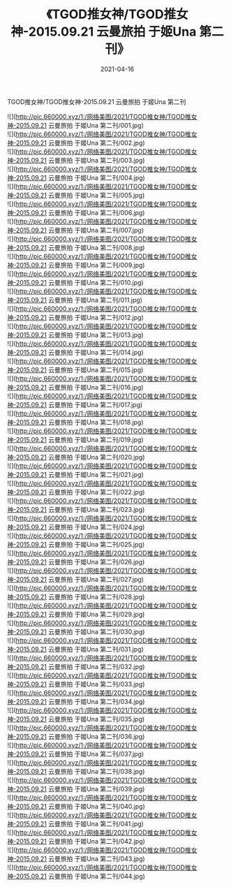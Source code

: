 ﻿---
layout: post
title:  《TGOD推女神/TGOD推女神-2015.09.21 云曼旅拍 于姬Una 第二刊》
date:   2021-04-16
img: http://pic.660000.xyz/1:/网络美图/2021/TGOD推女神/TGOD推女神-2015.09.21 云曼旅拍 于姬Una 第二刊/000.jpg
categories: [美女, 清纯, 唯美]
---

TGOD推女神/TGOD推女神-2015.09.21 云曼旅拍 于姬Una 第二刊

 ![](http://pic.660000.xyz/1:/网络美图/2021/TGOD推女神/TGOD推女神-2015.09.21 云曼旅拍 于姬Una 第二刊/001.jpg) <br>![](http://pic.660000.xyz/1:/网络美图/2021/TGOD推女神/TGOD推女神-2015.09.21 云曼旅拍 于姬Una 第二刊/002.jpg) <br>![](http://pic.660000.xyz/1:/网络美图/2021/TGOD推女神/TGOD推女神-2015.09.21 云曼旅拍 于姬Una 第二刊/003.jpg) <br>![](http://pic.660000.xyz/1:/网络美图/2021/TGOD推女神/TGOD推女神-2015.09.21 云曼旅拍 于姬Una 第二刊/004.jpg) <br>![](http://pic.660000.xyz/1:/网络美图/2021/TGOD推女神/TGOD推女神-2015.09.21 云曼旅拍 于姬Una 第二刊/005.jpg) <br>![](http://pic.660000.xyz/1:/网络美图/2021/TGOD推女神/TGOD推女神-2015.09.21 云曼旅拍 于姬Una 第二刊/006.jpg) <br>![](http://pic.660000.xyz/1:/网络美图/2021/TGOD推女神/TGOD推女神-2015.09.21 云曼旅拍 于姬Una 第二刊/007.jpg) <br>![](http://pic.660000.xyz/1:/网络美图/2021/TGOD推女神/TGOD推女神-2015.09.21 云曼旅拍 于姬Una 第二刊/008.jpg) <br>![](http://pic.660000.xyz/1:/网络美图/2021/TGOD推女神/TGOD推女神-2015.09.21 云曼旅拍 于姬Una 第二刊/009.jpg) <br>![](http://pic.660000.xyz/1:/网络美图/2021/TGOD推女神/TGOD推女神-2015.09.21 云曼旅拍 于姬Una 第二刊/010.jpg) <br>![](http://pic.660000.xyz/1:/网络美图/2021/TGOD推女神/TGOD推女神-2015.09.21 云曼旅拍 于姬Una 第二刊/011.jpg) <br>![](http://pic.660000.xyz/1:/网络美图/2021/TGOD推女神/TGOD推女神-2015.09.21 云曼旅拍 于姬Una 第二刊/012.jpg) <br>![](http://pic.660000.xyz/1:/网络美图/2021/TGOD推女神/TGOD推女神-2015.09.21 云曼旅拍 于姬Una 第二刊/013.jpg) <br>![](http://pic.660000.xyz/1:/网络美图/2021/TGOD推女神/TGOD推女神-2015.09.21 云曼旅拍 于姬Una 第二刊/014.jpg) <br>![](http://pic.660000.xyz/1:/网络美图/2021/TGOD推女神/TGOD推女神-2015.09.21 云曼旅拍 于姬Una 第二刊/015.jpg) <br>![](http://pic.660000.xyz/1:/网络美图/2021/TGOD推女神/TGOD推女神-2015.09.21 云曼旅拍 于姬Una 第二刊/016.jpg) <br>![](http://pic.660000.xyz/1:/网络美图/2021/TGOD推女神/TGOD推女神-2015.09.21 云曼旅拍 于姬Una 第二刊/017.jpg) <br>![](http://pic.660000.xyz/1:/网络美图/2021/TGOD推女神/TGOD推女神-2015.09.21 云曼旅拍 于姬Una 第二刊/018.jpg) <br>![](http://pic.660000.xyz/1:/网络美图/2021/TGOD推女神/TGOD推女神-2015.09.21 云曼旅拍 于姬Una 第二刊/019.jpg) <br>![](http://pic.660000.xyz/1:/网络美图/2021/TGOD推女神/TGOD推女神-2015.09.21 云曼旅拍 于姬Una 第二刊/020.jpg) <br>![](http://pic.660000.xyz/1:/网络美图/2021/TGOD推女神/TGOD推女神-2015.09.21 云曼旅拍 于姬Una 第二刊/021.jpg) <br>![](http://pic.660000.xyz/1:/网络美图/2021/TGOD推女神/TGOD推女神-2015.09.21 云曼旅拍 于姬Una 第二刊/022.jpg) <br>![](http://pic.660000.xyz/1:/网络美图/2021/TGOD推女神/TGOD推女神-2015.09.21 云曼旅拍 于姬Una 第二刊/023.jpg) <br>![](http://pic.660000.xyz/1:/网络美图/2021/TGOD推女神/TGOD推女神-2015.09.21 云曼旅拍 于姬Una 第二刊/024.jpg) <br>![](http://pic.660000.xyz/1:/网络美图/2021/TGOD推女神/TGOD推女神-2015.09.21 云曼旅拍 于姬Una 第二刊/025.jpg) <br>![](http://pic.660000.xyz/1:/网络美图/2021/TGOD推女神/TGOD推女神-2015.09.21 云曼旅拍 于姬Una 第二刊/026.jpg) <br>![](http://pic.660000.xyz/1:/网络美图/2021/TGOD推女神/TGOD推女神-2015.09.21 云曼旅拍 于姬Una 第二刊/027.jpg) <br>![](http://pic.660000.xyz/1:/网络美图/2021/TGOD推女神/TGOD推女神-2015.09.21 云曼旅拍 于姬Una 第二刊/028.jpg) <br>![](http://pic.660000.xyz/1:/网络美图/2021/TGOD推女神/TGOD推女神-2015.09.21 云曼旅拍 于姬Una 第二刊/029.jpg) <br>![](http://pic.660000.xyz/1:/网络美图/2021/TGOD推女神/TGOD推女神-2015.09.21 云曼旅拍 于姬Una 第二刊/030.jpg) <br>![](http://pic.660000.xyz/1:/网络美图/2021/TGOD推女神/TGOD推女神-2015.09.21 云曼旅拍 于姬Una 第二刊/031.jpg) <br>![](http://pic.660000.xyz/1:/网络美图/2021/TGOD推女神/TGOD推女神-2015.09.21 云曼旅拍 于姬Una 第二刊/032.jpg) <br>![](http://pic.660000.xyz/1:/网络美图/2021/TGOD推女神/TGOD推女神-2015.09.21 云曼旅拍 于姬Una 第二刊/033.jpg) <br>![](http://pic.660000.xyz/1:/网络美图/2021/TGOD推女神/TGOD推女神-2015.09.21 云曼旅拍 于姬Una 第二刊/034.jpg) <br>![](http://pic.660000.xyz/1:/网络美图/2021/TGOD推女神/TGOD推女神-2015.09.21 云曼旅拍 于姬Una 第二刊/035.jpg) <br>![](http://pic.660000.xyz/1:/网络美图/2021/TGOD推女神/TGOD推女神-2015.09.21 云曼旅拍 于姬Una 第二刊/036.jpg) <br>![](http://pic.660000.xyz/1:/网络美图/2021/TGOD推女神/TGOD推女神-2015.09.21 云曼旅拍 于姬Una 第二刊/037.jpg) <br>![](http://pic.660000.xyz/1:/网络美图/2021/TGOD推女神/TGOD推女神-2015.09.21 云曼旅拍 于姬Una 第二刊/038.jpg) <br>![](http://pic.660000.xyz/1:/网络美图/2021/TGOD推女神/TGOD推女神-2015.09.21 云曼旅拍 于姬Una 第二刊/039.jpg) <br>![](http://pic.660000.xyz/1:/网络美图/2021/TGOD推女神/TGOD推女神-2015.09.21 云曼旅拍 于姬Una 第二刊/040.jpg) <br>![](http://pic.660000.xyz/1:/网络美图/2021/TGOD推女神/TGOD推女神-2015.09.21 云曼旅拍 于姬Una 第二刊/041.jpg) <br>![](http://pic.660000.xyz/1:/网络美图/2021/TGOD推女神/TGOD推女神-2015.09.21 云曼旅拍 于姬Una 第二刊/042.jpg) <br>![](http://pic.660000.xyz/1:/网络美图/2021/TGOD推女神/TGOD推女神-2015.09.21 云曼旅拍 于姬Una 第二刊/043.jpg) <br>![](http://pic.660000.xyz/1:/网络美图/2021/TGOD推女神/TGOD推女神-2015.09.21 云曼旅拍 于姬Una 第二刊/044.jpg) <br>